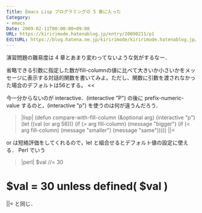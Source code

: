 ```yaml
---
Title: Emacs Lisp プログラミングの 5 章に入った
Category:
- emacs
Date: 2009-02-11T00:00:00+09:00
URL: https://kiririmode.hatenablog.jp/entry/20090211/p1
EditURL: https://blog.hatena.ne.jp/kiririmode/kiririmode.hatenablog.jp/atom/entry/8454420450078213457
---
```



演習問題の難易度は 4 章とあまり変わってないような気がするなー．
>>
省略できる引数に指定した数がfill-columnの値に比べて大きいか小さいかをメッセージに表示する対話的関数を書いてみよ。ただし、関数に引数を渡されなかった場合のデフォルトは56とする。
<<

今一分からないのが interactive．(interactive "P") の後に prefix-numeric-value するのと，(interactive "p") を使うのは何が違うんだろう．

>|lisp|
(defun compare-with-fill-column (&optional arg)
  (interactive "p")
  (let ((val (or arg 56)))
    (if (> arg fill-column)
        (message "bigger")
      (if (< arg fill-column)
          (message "smaller")
        (message "same")))))
||<

or は短絡評価をしてくれるので，let と組合せるとデフォルト値の設定に使える．
Perl でいう
>|perl|
$val //= 30
# $val = 30 unless defined( $val )
||<
と同じ．
